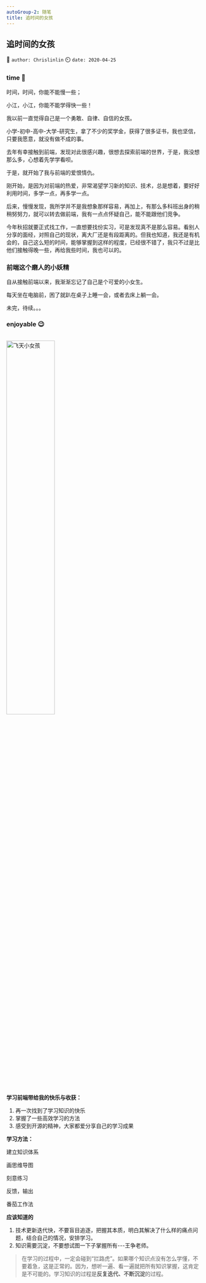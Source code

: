 ```yaml
---
autoGroup-2: 随笔
title: 追时间的女孩 
---
```


## 追时间的女孩
:rabbit: `author: Chrislinlin`  :timer_clock: `date: 2020-04-25`

### time :rainbow:
时间，时间，你能不能慢一些；

小江，小江，你能不能学得快一些！

我以前一直觉得自己是一个勇敢、自律、自信的女孩。

小学-初中-高中-大学-研究生，拿了不少的奖学金，获得了很多证书，我也坚信，只要我愿意，就没有做不成的事。

去年有幸接触到前端，发现对此很感兴趣，很想去探索前端的世界，于是，我没想那么多，心想着先学学看呗。

于是，就开始了我与前端的爱恨情仇。

刚开始，是因为对前端的热爱，非常渴望学习新的知识、技术，总是想着，要好好利用时间，多学一点，再多学一点。

后来，慢慢发现，我所学并不是我想象那样容易，再加上，有那么多科班出身的稍稍努努力，就可以转去做前端，我有一点点怀疑自己，能不能跟他们竞争。

今年秋招就要正式找工作，一直想要找份实习，可是发现真不是那么容易。看别人分享的面经，对照自己的现状，离大厂还是有段距离的。但我也知道，我还是有机会的，自己这么短的时间，能够掌握到这样的程度，已经很不错了，我只不过是比他们接触得晚一些，再给我些时间，我也可以的。

### 前端这个磨人的小妖精

自从接触前端以来，我渐渐忘记了自己是个可爱的小女生。

每天坐在电脑前，困了就趴在桌子上睡一会，或者去床上躺一会。

未完，待续。。。

### enjoyable :wink:
<br/>
<img :src="$withBase('/more/gong/time/girl-3.jpg')" alt="飞天小女孩" width="50%" align="middle">

**学习前端带给我的快乐与收获：**
1. 再一次找到了学习知识的快乐
2. 掌握了一些高效学习的方法
3. 感受到开源的精神，大家都爱分享自己的学习成果                                                              

**学习方法：**

建立知识体系

画思维导图

刻意练习

反馈，输出

番茄工作法

**应该知道的**
1. 技术更新迭代快，不要盲目追逐，把握其本质，明白其解决了什么样的痛点问题，结合自己的情况，安排学习。
2. 知识需要沉淀，不要想试图一下子掌握所有---王争老师。
> 在学习的过程中，一定会碰到“拦路虎”。如果哪个知识点没有怎么学懂，不要着急，这是正常的。因为，想听一遍、看一遍就把所有知识掌握，这肯定是不可能的。学习知识的过程是**反复迭代、不断沉淀**的过程。
